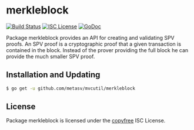 merkleblock
=====

[![Build Status](https://travis-ci.org/metasv/mvcutil.svg?branch=master)](https://travis-ci.org/metasv/mvcutil)
[![ISC License](http://img.shields.io/badge/license-ISC-blue.svg)](http://copyfree.org)
[![GoDoc](http://img.shields.io/badge/godoc-reference-blue.svg)](http://godoc.org/github.com/metasv/mvcutil/bloom)

Package merkleblock provides an API for creating and validating SPV proofs. An SPV proof
is a cryptographic proof that a given transaction is contained in the block. Instead of the
prover providing the full block he can provide the much smaller SPV proof.

## Installation and Updating

```bash
$ go get -u github.com/metasv/mvcutil/merkleblock
```

## License

Package merkleblock is licensed under the [copyfree](http://copyfree.org) ISC
License.
